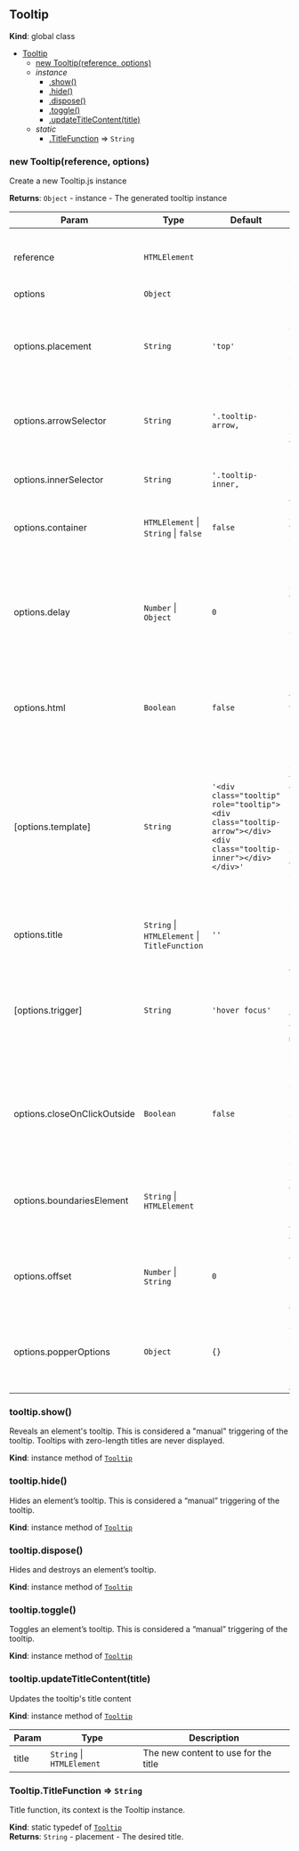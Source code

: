 <a name="Tooltip"></a>

## Tooltip
**Kind**: global class  

* [Tooltip](#Tooltip)
    * [new Tooltip(reference, options)](#new_Tooltip_new)
    * _instance_
        * [.show()](#Tooltip+show)
        * [.hide()](#Tooltip+hide)
        * [.dispose()](#Tooltip+dispose)
        * [.toggle()](#Tooltip+toggle)
        * [.updateTitleContent(title)](#Tooltip+updateTitleContent)
    * _static_
        * [.TitleFunction](#Tooltip.TitleFunction) ⇒ <code>String</code>

<a name="new_Tooltip_new"></a>

### new Tooltip(reference, options)
Create a new Tooltip.js instance

**Returns**: <code>Object</code> - instance - The generated tooltip instance  

| Param | Type | Default | Description |
| --- | --- | --- | --- |
| reference | <code>HTMLElement</code> |  | The DOM node used as reference of the tooltip (it can be a jQuery element). |
| options | <code>Object</code> |  |  |
| options.placement | <code>String</code> | <code>&#x27;top&#x27;</code> | Placement of the popper accepted values: `top(-start, -end), right(-start, -end), bottom(-start, -end),      left(-start, -end)` |
| options.arrowSelector | <code>String</code> | <code>&#x27;.tooltip-arrow,</code> | .tooltip__arrow' - className used to locate the DOM arrow element in the tooltip. |
| options.innerSelector | <code>String</code> | <code>&#x27;.tooltip-inner,</code> | .tooltip__inner' - className used to locate the DOM inner element in the tooltip. |
| options.container | <code>HTMLElement</code> \| <code>String</code> \| <code>false</code> | <code>false</code> | Append the tooltip to a specific element. |
| options.delay | <code>Number</code> \| <code>Object</code> | <code>0</code> | Delay showing and hiding the tooltip (ms) - does not apply to manual trigger type.      If a number is supplied, delay is applied to both hide/show.      Object structure is: `{ show: 500, hide: 100 }` |
| options.html | <code>Boolean</code> | <code>false</code> | Insert HTML into the tooltip. If false, the content will inserted with `textContent`. |
| [options.template] | <code>String</code> | <code>&#x27;&lt;div class=&quot;tooltip&quot; role=&quot;tooltip&quot;&gt;&lt;div class=&quot;tooltip-arrow&quot;&gt;&lt;/div&gt;&lt;div class=&quot;tooltip-inner&quot;&gt;&lt;/div&gt;&lt;/div&gt;&#x27;</code> | Base HTML to used when creating the tooltip.      The tooltip's `title` will be injected into the `.tooltip-inner` or `.tooltip__inner`.      `.tooltip-arrow` or `.tooltip__arrow` will become the tooltip's arrow.      The outermost wrapper element should have the `.tooltip` class. |
| options.title | <code>String</code> \| <code>HTMLElement</code> \| <code>TitleFunction</code> | <code>&#x27;&#x27;</code> | Default title value if `title` attribute isn't present. |
| [options.trigger] | <code>String</code> | <code>&#x27;hover focus&#x27;</code> | How tooltip is triggered - click, hover, focus, manual.      You may pass multiple triggers; separate them with a space. `manual` cannot be combined with any other trigger. |
| options.closeOnClickOutside | <code>Boolean</code> | <code>false</code> | Close a popper on click outside of the popper and reference element. This has effect only when options.trigger is 'click'. |
| options.boundariesElement | <code>String</code> \| <code>HTMLElement</code> |  | The element used as boundaries for the tooltip. For more information refer to Popper.js'      [boundariesElement docs](https://popper.js.org/popper-documentation.html) |
| options.offset | <code>Number</code> \| <code>String</code> | <code>0</code> | Offset of the tooltip relative to its reference. For more information refer to Popper.js'      [offset docs](https://popper.js.org/popper-documentation.html) |
| options.popperOptions | <code>Object</code> | <code>{}</code> | Popper options, will be passed directly to popper instance. For more information refer to Popper.js'      [options docs](https://popper.js.org/popper-documentation.html) |

<a name="Tooltip+show"></a>

### tooltip.show()
Reveals an element's tooltip. This is considered a "manual" triggering of the tooltip.
Tooltips with zero-length titles are never displayed.

**Kind**: instance method of [<code>Tooltip</code>](#Tooltip)  
<a name="Tooltip+hide"></a>

### tooltip.hide()
Hides an element’s tooltip. This is considered a “manual” triggering of the tooltip.

**Kind**: instance method of [<code>Tooltip</code>](#Tooltip)  
<a name="Tooltip+dispose"></a>

### tooltip.dispose()
Hides and destroys an element’s tooltip.

**Kind**: instance method of [<code>Tooltip</code>](#Tooltip)  
<a name="Tooltip+toggle"></a>

### tooltip.toggle()
Toggles an element’s tooltip. This is considered a “manual” triggering of the tooltip.

**Kind**: instance method of [<code>Tooltip</code>](#Tooltip)  
<a name="Tooltip+updateTitleContent"></a>

### tooltip.updateTitleContent(title)
Updates the tooltip's title content

**Kind**: instance method of [<code>Tooltip</code>](#Tooltip)  

| Param | Type | Description |
| --- | --- | --- |
| title | <code>String</code> \| <code>HTMLElement</code> | The new content to use for the title |

<a name="Tooltip.TitleFunction"></a>

### Tooltip.TitleFunction ⇒ <code>String</code>
Title function, its context is the Tooltip instance.

**Kind**: static typedef of [<code>Tooltip</code>](#Tooltip)  
**Returns**: <code>String</code> - placement - The desired title.  
